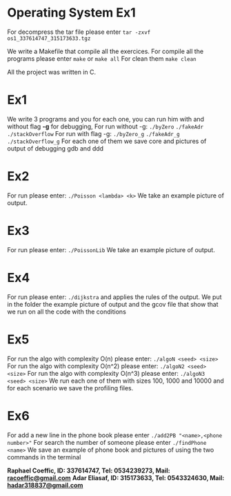 # Operating System Ex1
For decompress the tar file please enter `tar -zxvf os1_337614747_315173633.tgz` 

We write a Makefile that compile all the exercices.
For compile all the programs please enter `make` or `make all`
For clean them `make clean`

All the project was written in C.

# Ex1
We write 3 programs and you for each one, you can run him with and without flag **-g** for debugging,
For run without -g: `./byZero` `./fakeAdr` `./stackOverflow`
For run with flag -g: `./byZero_g` `./fakeAdr_g` `./stackOverflow_g`
For each one of them we save core and pictures of output of debugging gdb and ddd

# Ex2
For run please enter: `./Poisson <lambda> <k>`
We take an example picture of output.

# Ex3
For run please enter: `./PoissonLib`
We take an example picture of output.

# Ex4
For run please enter: `./dijkstra` and applies the rules of the output.
We put in the folder the example picture of output and the gcov file that show that we run on all the code with the conditions

# Ex5
For run the algo with complexity O(n) please enter: `./algoN <seed> <size>`
For run the algo with complexity O(n^2) please enter: `./algoN2 <seed> <size>`
For run the algo with complexity O(n^3) please enter: `./algoN3 <seed> <size>`
We run each one of them with sizes 100, 1000 and 10000 and for each scenario we save the profiling files.

# Ex6
For add a new line in the phone book please enter `./add2PB "<name>,<phone number>"`
For search the number of someone please enter `./findPhone <name>`
We save an example of phone book and pictures of using the two commands in the terminal


**Raphael Coeffic, ID: 337614747, Tel: 0534239273, Mail: racoeffic@gmail.com**
**Adar Eliasaf, ID: 315173633, Tel: 0543324630, Mail: hadar318837@gmail.com**
